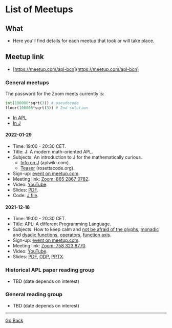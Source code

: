 # List of Meetups

## What
- Here you'll find details for each meetup that took or will take place.

## Meetup link
- [https://meetup.com/apl-bcn](https://meetup.com/apl-bcn)

### General meetups
The password for the Zoom meets currently is:

```python
int(100000*sqrt(3)) # pseudocode
floor(100000*sqrt(3)) # 2nd solution
```

- [In APL](https://tryapl.org/?clear&q=%E2%8C%8A100000%C3%973*1%C3%B72&run)
- [In J](https://tio.run/##y/oPBIYGIKBlHGeoagQA)

#### 2022-01-29
- Time: 19:00 - 20:30 CET.
- Title: J: A modern math-oriented APL.
- Subjects: An introduction to J for the mathematically curious. 
   - [Info on J](https://aplwiki.com/wiki/J) (aplwiki.com).
   - [Teaser](https://rosettacode.org/wiki/Archimedean_spiral#J) (rosettacode.org).
- Sign-up: [event on meetup.com](https://www.meetup.com/apl-bcn/events/283206437/).
- Meeting link: [Zoom: 865 2867 0782](https://zoom.us/j/86528670782).  
- Video: [YouTube](https://youtu.be/74dP7VLMftU).
- Slides: [PDF](https://github.com/mlliarm/apl-in-bcn/blob/6018b1f7d3a653797ea71362a078f7c81764c7d8/slides/2022-01-29/J_%20A%20modern%20math-oriented%20APL.pdf).
- Code: [J file](https://github.com/mlliarm/apl-in-bcn/blob/6018b1f7d3a653797ea71362a078f7c81764c7d8/code/2022-01-29/apl_in_bcn_no2.ijs).

#### 2021-12-18
- Time: 19:00 - 20:30 CET.
- Title: APL: A different Programming Language.
- Subjects: How to keep calm and [not be afraid of the glyphs](https://www.youtube.com/watch?v=7snnRaC4t5c), [monadic](https://aplwiki.com/wiki/Monadic_function) and [dyadic functions](https://aplwiki.com/wiki/Dyadic_function), [operators](https://aplwiki.com/wiki/Operator), [function axis](https://aplwiki.com/wiki/Function_axis).
- Sign-up: [event on meetup.com](https://www.meetup.com/apl-bcn/events/282411026/).
- Meeting link: [Zoom: 758 323 8770](https://us02web.zoom.us/j/7583238770).
- Video: [YouTube](https://www.youtube.com/watch?v=Aq_gUA4ta_Y).
- Slides: [PDF](https://github.com/mlliarm/apl-in-bcn/blob/aa4e6e1898b2f482a657af6fed737e65b6a25b5f/slides/2021-12-18/APL_%20A%20different%20Programming%20Language.pdf), [ODP](https://github.com/mlliarm/apl-in-bcn/blob/aa4e6e1898b2f482a657af6fed737e65b6a25b5f/slides/2021-12-18/APL_%20A%20different%20Programming%20Language.odp), [PPTX](https://github.com/mlliarm/apl-in-bcn/blob/aa4e6e1898b2f482a657af6fed737e65b6a25b5f/slides/2021-12-18/APL_%20A%20different%20Programming%20Language.pptx).

###  Historical APL paper reading group
- TBD (date depends on interest)

###  General reading group
- TBD (date depends on interest)

---
[Go Back](https://mlliarm.github.io/apl-in-bcn/)

